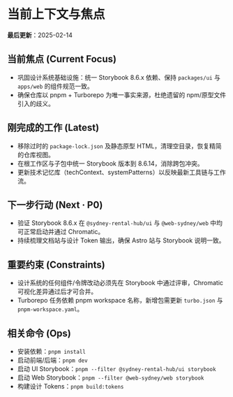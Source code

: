# 当前上下文与焦点
**最后更新**：2025-02-14

## 当前焦点 (Current Focus)
- 巩固设计系统基础设施：统一 Storybook 8.6.x 依赖、保持 `packages/ui` 与 `apps/web` 的组件规范一致。
- 确保仓库以 pnpm + Turborepo 为唯一事实来源，杜绝遗留的 npm/原型文件引入的歧义。 

## 刚完成的工作 (Latest)
- 移除过时的 `package-lock.json` 及静态原型 HTML，清理空目录，恢复精简的仓库视图。 
- 在根工作区与子包中统一 Storybook 版本到 8.6.14，消除跨包冲突。
- 更新技术记忆库（techContext、systemPatterns）以反映最新工具链与工作流。 

## 下一步行动 (Next · P0)
- 验证 Storybook 8.6.x 在 `@sydney-rental-hub/ui` 与 `@web-sydney/web` 中均可正常启动并通过 Chromatic。
- 持续梳理文档站与设计 Token 输出，确保 Astro 站与 Storybook 说明一致。 

## 重要约束 (Constraints)
- 设计系统的任何组件/令牌改动必须先在 Storybook 中通过评审，Chromatic 可视化差异通过后才可合并。 
- Turborepo 任务依赖 pnpm workspace 名称，新增包需更新 `turbo.json` 与 `pnpm-workspace.yaml`。 

## 相关命令 (Ops)
- 安装依赖：`pnpm install`
- 启动前端/后端：`pnpm dev`
- 启动 UI Storybook：`pnpm --filter @sydney-rental-hub/ui storybook`
- 启动 Web Storybook：`pnpm --filter @web-sydney/web storybook`
- 构建设计 Tokens：`pnpm build:tokens`
